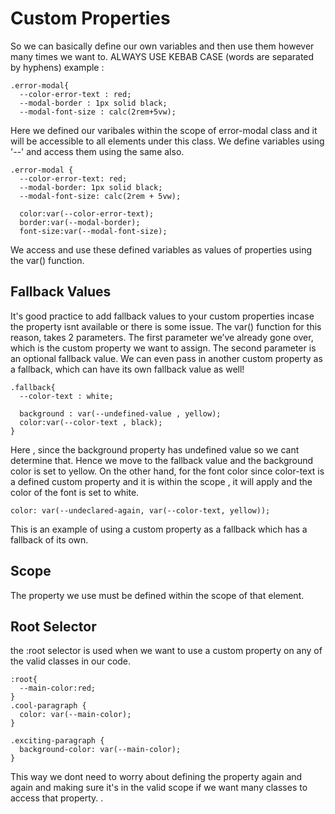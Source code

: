 # Custom Properties 
So we can basically define our own variables and then use them however many times we want to. 
ALWAYS USE KEBAB CASE (words are separated by hyphens)
example : 
```
.error-modal{
  --color-error-text : red;
  --modal-border : 1px solid black;
  --modal-font-size : calc(2rem+5vw);
```
Here we defined our varibales within the scope of error-modal class and it will be accessible to all elements under this class. We define variables using '--'
and access them using the same also. 
```
.error-modal {
  --color-error-text: red;
  --modal-border: 1px solid black;
  --modal-font-size: calc(2rem + 5vw);

  color:var(--color-error-text);
  border:var(--modal-border);
  font-size:var(--modal-font-size);
```
We access and use these defined variables as values of properties using the var() function. 
## Fallback Values 
It's good practice to add fallback values to your custom properties incase the property isnt available or there is some issue. The var() function for this reason, takes 2 parameters.
The first parameter we’ve already gone over, which is the custom property we want to assign. The second parameter is an optional fallback value.
We can even pass in another custom property as a fallback, which can have its own fallback value as well!
```
.fallback{
  --color-text : white;

  background : var(--undefined-value , yellow);
  color:var(--color-text , black);
}
```
Here , since the background property has undefined value so we cant determine that. Hence we move to the fallback value and the background color is set to yellow. 
On the other hand, for the font color since color-text is a defined custom property and it is within the scope , it will apply and the color of the font is set to white.
```
color: var(--undeclared-again, var(--color-text, yellow));
```
This is an example of using a custom property as a fallback which has a fallback of its own.
## Scope 
The property we use must be defined within the scope of that element. 
## Root Selector
the :root selector is used when we want to use a custom property on any of the valid classes in our code.
```
:root{
  --main-color:red;
}
.cool-paragraph {
  color: var(--main-color);
}

.exciting-paragraph {
  background-color: var(--main-color);
}

```
This way we dont need to worry about defining the property again and again and making sure it's in the valid scope if we want many classes to access that property.
.
